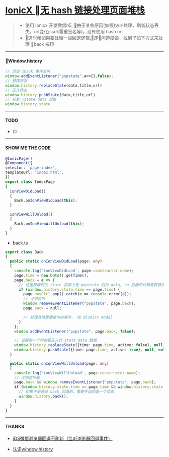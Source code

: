 # [IonicX 无 hash 链接处理页面堆栈](http://zenochan.win/blogs/1511)
> - 使用 ionicx 开发微信h5, 由于某些原因(如授权url处理，刷新状态丢失，url变化jssdk需重签名等)，没有使用 hash url
> - 这时候如果要处理一些回退逻辑,遂问道度娘，找到了如下方式来处理 back 按钮

---

#### Window.history

```js
// 添加 back 事件监听
window.addEventListener("popstate",e=>{},false);
// 替换状态
window.history.replaceState(data,title,url)
// 压入状态
window.history.pushState(data,title,url)
// 获取 state data 对象
window.history.state
```

---
#### TODO
- [ ]


---
#### SHOW ME THE CODE
```ts
@IonicPage()
@Component({
selector: 'page-index',
templateUrl: 'index.html',
})
export class IndexPage
{
  ionViewDidLoad()
  {
    Back.onIonViewDidLoad(this);
  }

  ionViewWillUnload()
  {
    Back.onIonViewWillUnload(this);
  }
}
```

- back.ts
```ts
export class Back
{
  public static onIonViewDidLoad(page: any)
  {
    console.log('ionViewDidLoad', page.constructor.name);
    page.time = new Date().getTime();
    page.back = e => {
      // 这里获取到的 state 实际上是 popstate 后的 data, so 后面的代码需要替换前一个 state data
      if (window.history.state.time == page.time) {
        page.navCtrl.pop().catch(e => console.error(e));
        // 注销监听
        window.removeEventListener("popstate", page.back);
        page.back = null;

        // 处理其他需要操作的事件， 如 dismiss modal
      }
    };
    window.addEventListener("popstate", page.back, false);

    // 设置前一个和将要压入的 state data 数据
    window.history.replaceState({time: page.time, active: false}, null, null);
    window.history.pushState({time: page.time, active: true}, null, null);
  }

  public static onIonViewWillUnload(page: any)
  {
    console.log('ionViewWillUnload', page.constructor.name);
    // 注销监听器
    page.back && window.removeEventListener("popstate", page.back);
    if (window.history.state.time == page.time && window.history.state.active) {
      // 如果不是通过 back 回退的，需要手动回退一个状态
      window.history.back();
    }
  }
}

```


---

#### THANKS
- [iOS微信浏览器回退不刷新（监听浏览器回退事件）][0e5b7a45]
- [认识window.history][97172f22]

  [0e5b7a45]: https://blog.csdn.net/qq_17757973/article/details/70037985 "csdn"
  [97172f22]: https://blog.csdn.net/leafgw/article/details/50557062 "csdn"
